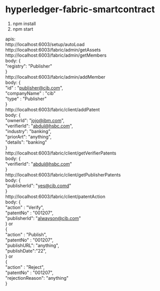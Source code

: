# hyperledger-fabric-smartcontract
1. npm install  
2. npm start   
  
apis:  
http://localhost:6003/setup/autoLoad  
http://localhost:6003/fabric/admin/getAssets  
http://localhost:6003/fabric/admin/getMembers  
body: {  
"registry": "Publisher"  
}  
http://localhost:6003/fabric/admin/addMember  
body: {  
        "id" : "publisher@cib.com",  
        "companyName" : "cib"  
	"type" : "Publisher"  
}  
http://localhost:6003/fabric/client/addPatent  
body: {  
  "ownerId": "jojo@ibm.com",  
  "verifierId": "abdul@hsbc.com",  
  "industry": "banking",  
  "priorArt": "anything",  
  "details": "banking"  
}  
http://localhost:6003/fabric/client/getVerifierPatents  
body: {  
	"verifierId": "abdul@hsbc.com"  
}  
http://localhost:6003/fabric/client/getPublisherPatents  
body: {  
	"publisherId": "yes@cib.comd"  
}  
http://localhost:6003/fabric/client/patentAction  
body: {  
  "action" : "Verify",  
  "patentNo" : "001207",   
  "publisherId": "alwayson@cib.com"   
} or  
{    
  "action" : "Publish",    
  "patentNo" : "001207",  
  "publishURL": "anything",    
  "publishDate":"22",     
} or  
{    
  "action" : "Reject",    
  "patentNo" : "001207",  
  "rejectionReason": "anything"  
}  
